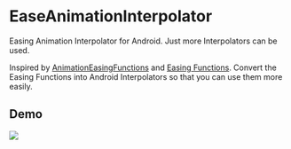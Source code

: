 EaseAnimationInterpolator
====

Easing Animation Interpolator for Android. Just more Interpolators can be used.

Inspired by [AnimationEasingFunctions](https://github.com/daimajia/AnimationEasingFunctions) and [Easing Functions](http://easings.net/). Convert the Easing Functions into Android Interpolators so that you can use them more easily.

## Demo
![](./.idea/ease.gif)

